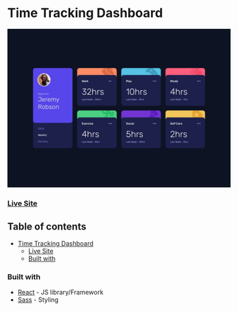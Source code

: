 # Time Tracking Dashboard

![](./public/design/desktop-design.jpg)

### [Live Site](example)

## Table of contents

- [Time Tracking Dashboard](#time-tracking-dashboard)
    - [Live Site](#live-site)
  - [Built with](#built-with)


### Built with

- [React](https://react.dev/) - JS library/Framework
- [Sass](https://sass-lang.com/) - Styling